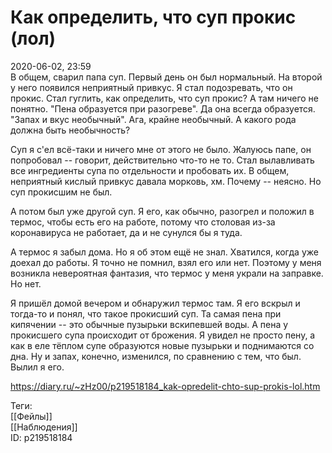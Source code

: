 Как определить, что суп прокис (лол)
=====================================

   
 2020-06-02, 23:59   
  В общем, сварил папа суп. Первый день он был нормальный. На второй у него появился неприятный привкус. Я стал подозревать, что он прокис. Стал гуглить, как определить, что суп прокис? А там ничего не понятно. "Пена образуется при разогреве". Да она всегда образуется. "Запах и вкус необычный". Ага, крайне необычный. А какого рода должна быть необычность?   
   
 Суп я с'ел всё-таки и ничего мне от этого не было. Жалуюсь папе, он попробовал -- говорит, действительно что-то не то. Стал вылавливать все ингредиенты супа по отдельности и пробовать их. В общем, неприятный кислый привкус давала морковь, хм. Почему -- неясно. Но суп прокисшим не был.   
   
 А потом был уже другой суп. Я его, как обычно, разогрел и положил в термос, чтобы есть его на работе, потому что столовая из-за коронавируса не работает, да и не сунулся бы я туда.   
   
 А термос я забыл дома. Но я об этом ещё не знал. Хватился, когда уже доехал до работы. Я точно не помнил, взял его или нет. Поэтому у меня возникла невероятная фантазия, что термос у меня украли на заправке. Но нет.   
   
 Я пришёл домой вечером и обнаружил термос там. Я его вскрыл и тогда-то и понял, что такое прокисший суп. Та самая пена при кипячении -- это обычные пузырьки вскипевшей воды. А пена у прокисшего супа происходит от брожения. Я увидел не просто пену, а как в еле тёплом супе образуются новые пузырьки и поднимаются со дна. Ну и запах, конечно, изменился, по сравнению с тем, что был. Вылил я его.   
    
 <https://diary.ru/~zHz00/p219518184_kak-opredelit-chto-sup-prokis-lol.htm>   
   
 Теги:   
 [[Фейлы]]   
 [[Наблюдения]]   
 ID: p219518184